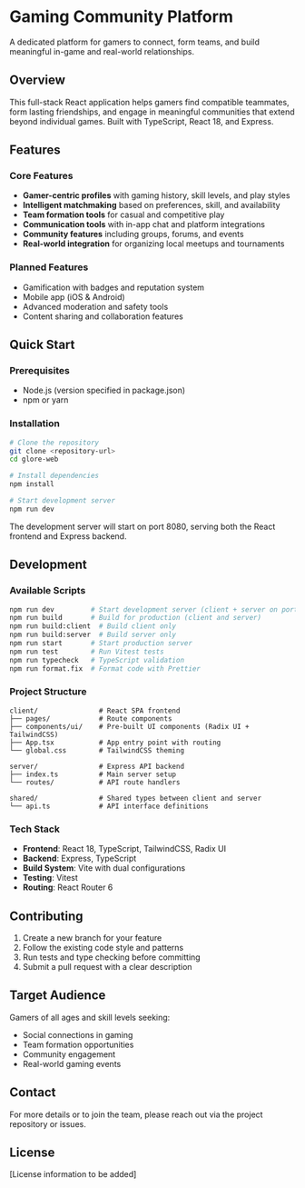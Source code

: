 # Gaming Community Platform

A dedicated platform for gamers to connect, form teams, and build meaningful in-game and real-world relationships.

## Overview

This full-stack React application helps gamers find compatible teammates, form lasting friendships, and engage in meaningful communities that extend beyond individual games. Built with TypeScript, React 18, and Express.

## Features

### Core Features
- **Gamer-centric profiles** with gaming history, skill levels, and play styles
- **Intelligent matchmaking** based on preferences, skill, and availability
- **Team formation tools** for casual and competitive play
- **Communication tools** with in-app chat and platform integrations
- **Community features** including groups, forums, and events
- **Real-world integration** for organizing local meetups and tournaments

### Planned Features
- Gamification with badges and reputation system
- Mobile app (iOS & Android)
- Advanced moderation and safety tools
- Content sharing and collaboration features

## Quick Start

### Prerequisites
- Node.js (version specified in package.json)
- npm or yarn

### Installation
```bash
# Clone the repository
git clone <repository-url>
cd glore-web

# Install dependencies
npm install

# Start development server
npm run dev
```

The development server will start on port 8080, serving both the React frontend and Express backend.

## Development

### Available Scripts
```bash
npm run dev         # Start development server (client + server on port 8080)
npm run build       # Build for production (client and server)
npm run build:client  # Build client only
npm run build:server  # Build server only
npm run start       # Start production server
npm run test        # Run Vitest tests
npm run typecheck   # TypeScript validation
npm run format.fix  # Format code with Prettier
```

### Project Structure
```
client/               # React SPA frontend
├── pages/            # Route components
├── components/ui/    # Pre-built UI components (Radix UI + TailwindCSS)
├── App.tsx           # App entry point with routing
└── global.css        # TailwindCSS theming

server/               # Express API backend
├── index.ts          # Main server setup
└── routes/           # API route handlers

shared/               # Shared types between client and server
└── api.ts            # API interface definitions
```

### Tech Stack
- **Frontend**: React 18, TypeScript, TailwindCSS, Radix UI
- **Backend**: Express, TypeScript
- **Build System**: Vite with dual configurations
- **Testing**: Vitest
- **Routing**: React Router 6

## Contributing

1. Create a new branch for your feature
2. Follow the existing code style and patterns
3. Run tests and type checking before committing
4. Submit a pull request with a clear description

## Target Audience

Gamers of all ages and skill levels seeking:
- Social connections in gaming
- Team formation opportunities
- Community engagement
- Real-world gaming events

## Contact

For more details or to join the team, please reach out via the project repository or issues.

## License

[License information to be added]